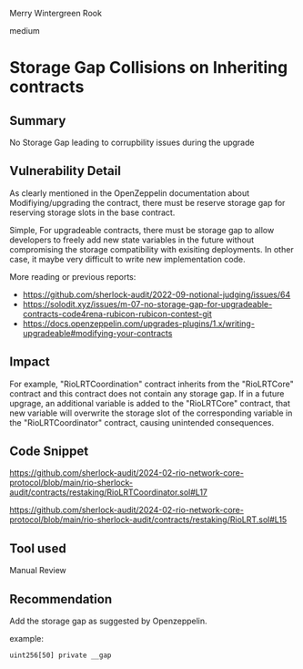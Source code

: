 Merry Wintergreen Rook

medium

# Storage Gap Collisions on Inheriting contracts

## Summary

No Storage Gap leading to corrupbility issues during the upgrade

## Vulnerability Detail

As clearly mentioned in the OpenZeppelin documentation about Modifiying/upgrading the contract, there must be reserve storage gap for reserving storage slots in the base contract.  

Simple, For upgradeable contracts, there must be storage gap to allow developers to freely add new state variables in the future without compromising the storage compatibility with exisiting deployments. In other case, it maybe very difficult to write new implementation code.

More reading or previous reports:

- https://github.com/sherlock-audit/2022-09-notional-judging/issues/64
- https://solodit.xyz/issues/m-07-no-storage-gap-for-upgradeable-contracts-code4rena-rubicon-rubicon-contest-git
- https://docs.openzeppelin.com/upgrades-plugins/1.x/writing-upgradeable#modifying-your-contracts

## Impact

For example, "RioLRTCoordination" contract inherits from the "RioLRTCore" contract and this contract does not contain any storage gap.  If in a future upgrage, an additional variable is added to the "RioLRTCore" contract, that new variable will overwrite the storage slot of the corresponding variable in the "RioLRTCoordinator" contract, causing unintended consequences.  

## Code Snippet

https://github.com/sherlock-audit/2024-02-rio-network-core-protocol/blob/main/rio-sherlock-audit/contracts/restaking/RioLRTCoordinator.sol#L17

https://github.com/sherlock-audit/2024-02-rio-network-core-protocol/blob/main/rio-sherlock-audit/contracts/restaking/RioLRT.sol#L15

## Tool used

Manual Review

## Recommendation

Add the storage gap as suggested by Openzeppelin.

example:
```solidity
uint256[50] private __gap
```